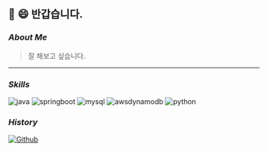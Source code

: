 ##   :wave: :smile: 반갑습니다.

### _About Me_

> 잘 해보고 싶습니다.

---


### _*Skills*_

![java](https://www.codenary.co.kr/widget/github-techstack/api?name=java) ![springboot](https://www.codenary.co.kr/widget/github-techstack/api?name=springboot) ![mysql](https://www.codenary.co.kr/widget/github-techstack/api?name=mysql) ![awsdynamodb](https://www.codenary.co.kr/widget/github-techstack/api?name=awsdynamodb) ![python](https://www.codenary.co.kr/widget/github-techstack/api?name=python) 

### _*History*_
[![Github](https://www.codenary.co.kr/widget/github/api?username=엄행어사)](https://www.codenary.co.kr/user-profile/detail/엄행어사?github_ride=true&utm_source=github)

